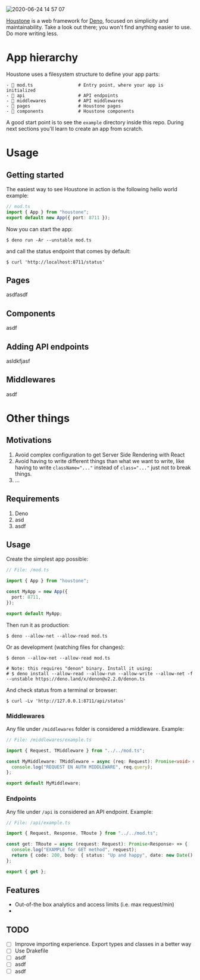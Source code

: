 ![2020-06-24 14 57 07](https://user-images.githubusercontent.com/675812/85560715-32c76a00-b62b-11ea-8898-95a838a75802.jpg)

[Houstone](https://github.com/sgmonda/houstone) is a web framework for
[Deno](https://deno.land), focused on simplicity and maintainability. Take a
look out there; you won't find anything easier to use. Do more writing less.

# App hierarchy

Houstone uses a filesystem structure to define your app parts:

```
- 📄 mod.ts                 # Entry point, where your app is initialized
- 📁 api                    # API endpoints
- 📁 middlewares            # API middlewares
- 📁 pages                  # Houstone pages
- 📁 components             # Houstone components
```

A good start point is to see the `example` directory inside this repo. During
next sections you'll learn to create an app from scratch.

# Usage

## Getting started

The easiest way to see Houstone in action is the following hello world example:

```typescript
// mod.ts
import { App } from "houstone";
export default new App({ port: 8711 });
```

Now you can start the app:

```
$ deno run -Ar --unstable mod.ts
```

and call the status endpoint that comes by default:

```
$ curl 'http://localhost:8711/status'
```

## Pages

asdfasdf

## Components

asdf

## Adding API endpoints

asldkfjasf

## Middlewares

asdf

# Other things

## Motivations

1. Avoid complex configuration to get Server Side Rendering with React
2. Avoid having to write different things than what we want to write, like
   having to write `className="..."` instead of `class="..."` just not to break
   things.
3. ...

## Requirements

1. Deno
2. asd
3. asdf

## Usage

Create the simplest app possible:

```typescript
// File: /mod.ts

import { App } from "houstone";

const MyApp = new App({
  port: 8711,
});

export default MyApp;
```

Then run it as production:

```
$ deno --allow-net --allow-read mod.ts
```

Or as development (watching files for changes):

```
$ denon --allow-net --allow-read mod.ts

# Note: this requires "denon" binary. Install it using:
# $ deno install --allow-read --allow-run --allow-write --allow-net -f --unstable https://deno.land/x/denon@v2.2.0/denon.ts
```

And check status from a terminal or browser:

```
$ curl -Lv 'http://127.0.0.1:8711/api/status'
```

### Middlewares

Any file under `/middlewares` folder is considered a middleware. Example:

```typescript
// File: /middlewares/example.ts

import { Request, TMiddleware } from "../../mod.ts";

const MyMiddleware: TMiddleware = async (req: Request): Promise<void> => {
  console.log("REQUEST EN AUTH MIDDLEWARE", req.query);
};

export default MyMiddleware;
```

### Endpoints

Any file under `/api` is considered an API endpoint. Example:

```typescript
// File: /api/example.ts

import { Request, Response, TRoute } from "../../mod.ts";

const get: TRoute = async (request: Request): Promise<Response> => {
  console.log("EXAMPLE for GET method", request);
  return { code: 200, body: { status: "Up and happy", date: new Date() } };
};

export { get };
```

## Features

- Out-of-the box analytics and access limits (i.e. max request/min)
-

## TODO

- [ ] Improve importing experience. Export types and classes in a better way
- [ ] Use Drakefile
- [ ] asdf
- [ ] asdf
- [ ] asdf
